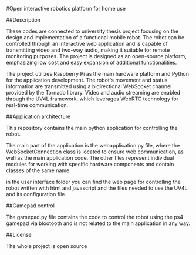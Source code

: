 #Open interactive robotics platform for home use 

##Description

These codes are connected to university thesis project focusing on the design and implementation of a functional mobile robot. The robot can be controlled through an interactive web application and is capable of transmitting video and two-way audio, making it suitable for remote monitoring purposes. The project is designed as an open-source platform, emphasizing low cost and easy expansion of additional functionalities.

The project utilizes Raspberry Pi as the main hardware platform and Python for the application development. The robot's movement and status information are transmitted using a bidirectional WebSocket channel provided by the Tornado library. Video and audio streaming are enabled through the UV4L framework, which leverages WebRTC technology for real-time communication.
  
    
##Application architecture

This repository contains the main python application for controlling the robot.

The main part of the application is the webapplication.py file, where the WebSocketConnection class is located to ensure web communication, as well as the main application code.
The other files represent individual modules for working with specific hardware components and contain classes of the same name.

in the user interface folder you can find the web page for controlling the robot written with html and javascript and the files needed to use the UV4L and its configuration file.

##Gamepad control

The gamepad.py file contains the code to control the robot using the ps4 gamepad via blootooth and is not related to the main application in any way.

##License

The whole project is open source
